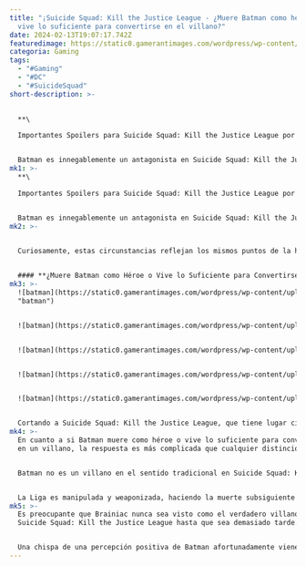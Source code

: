 ```yaml
---
title: "¡Suicide Squad: Kill the Justice League - ¿Muere Batman como héroe o
  vive lo suficiente para convertirse en el villano?"
date: 2024-02-13T19:07:17.742Z
featuredimage: https://static0.gamerantimages.com/wordpress/wp-content/uploads/2024/02/suicide-squad-batman-hero-villain.jpg?q=50&fit=contain&w=1140&h=&dpr=1.5
categoria: Gaming
tags:
  - "#Gaming"
  - "#DC"
  - "#SuicideSquad"
short-description: >-
  

  **\

  Importantes Spoilers para Suicide Squad: Kill the Justice League por Delante**


  Batman es innegablemente un antagonista en Suicide Squad: Kill the Justice League, siendo uno de los cinco jefes y uno de los cuatro miembros d
mk1: >-
  **\

  Importantes Spoilers para Suicide Squad: Kill the Justice League por Delante**


  Batman es innegablemente un antagonista en Suicide Squad: Kill the Justice League, siendo uno de los cinco jefes y uno de los cuatro miembros de la Liga de la Justicia infectados por Brainiac a los que se ordena matar al Escuadrón Suicida. Sin embargo, esto no significa esencialmente que sea un villano, ni tampoco significa que merezca su destino en Suicide Squad: Kill the Justice League.
mk2: >-
  

  Curiosamente, estas circunstancias reflejan los mismos puntos de la historia que en Batman: Arkham Knight, particularmente cuando la sangre infectada de Joker de Batman comenzó a subyugarlo en el payaso homicida una vez expuesto a suficiente toxina del miedo de Espantapájaros. Este es un punto de la trama que puede ser fácilmente opacado por el Arkham Knight de Jason Todd y lo abrumadoramente presente que es su milicia infinita, pero es crucialmente importante y conecta fluidamente la trilogía de Arkham de Rocksteady con una línea argumental general de Joker interfiriendo con TITAN y el efecto que eso tuvo en él.


  #### **¿Muere Batman como Héroe o Vive lo Suficiente para Convertirse en el Villano?**
mk3: >-
  ![batman](https://static0.gamerantimages.com/wordpress/wp-content/uploads/2024/02/bat.png?q=50&fit=contain&w=750&h=415&dpr=1.5
  "batman")


  ![batman](https://static0.gamerantimages.com/wordpress/wp-content/uploads/2024/02/screenshot-2024-01-30-00-50-48.png?q=50&fit=contain&w=750&h=415&dpr=1.5 "batman")


  ![batman](https://static0.gamerantimages.com/wordpress/wp-content/uploads/2024/02/screenshot-2024-01-30-00-52-05.png?q=50&fit=contain&w=750&h=415&dpr=1.5 "batman")


  ![batman](https://static0.gamerantimages.com/wordpress/wp-content/uploads/2024/02/screenshot-2024-01-30-00-56-02.png?q=50&fit=contain&w=750&h=415&dpr=1.5 "batman")


  ![batman](https://static0.gamerantimages.com/wordpress/wp-content/uploads/2024/02/screenshot-2024-01-31-12-34-36.png?q=50&fit=contain&w=750&h=415&dpr=1.5 "batman")


  Cortando a Suicide Squad: Kill the Justice League, que tiene lugar cinco años después de los eventos de Arkham Knight, y la vida de Batman no podría ser más diferente. Ahora es inequívocamente un héroe a los ojos del público, si es que no lo era ya, y ya no se oculta en las sombras ya que tiene a Superman, Wonder Woman, Green Lantern y Flash en quienes depender. La verdadera identidad de Batman también es de conocimiento público en el presente con todo su pasado revelado y honrado en Metrópolis.
mk4: >-
  En cuanto a si Batman muere como héroe o vive lo suficiente para convertirse
  en un villano, la respuesta es más complicada que cualquier distinción.


  Batman no es un villano en el sentido tradicional en Suicide Squad: Kill the Justice League y tampoco lo son Flash, Green Lantern o Superman; es Brainiac quien es el maestro malvado.


  La Liga es manipulada y weaponizada, haciendo la muerte subsiguiente de Bruce una tragedia horrible. No ayuda que Harley Quinn monologuea autoderechamente en su rostro antes de dispararle, tampoco.
mk5: >-
  Es preocupante que Brainiac nunca sea visto como el verdadero villano en
  Suicide Squad: Kill the Justice League hasta que sea demasiado tarde.


  Una chispa de una percepción positiva de Batman afortunadamente viene después de los créditos del juego, donde Lois Lane ofrece un tributo conmovedor al Caballero Oscuro y lee una cita conmovedora que Bruce había entregado al Daily Planet. Esto puede ser el único reconocimiento de Metrópolis y del Arkhamverse en general, esperanzadamente aún comprendiendo cuánto fue un héroe Batman hasta el final.
---
```

